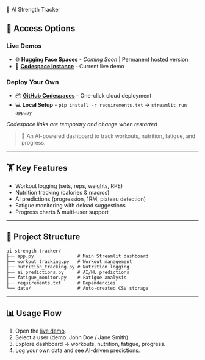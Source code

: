 💪 AI Strength Tracker
## 🚀 Access Options

### Live Demos
- 🌐 **Hugging Face Spaces** - *Coming Soon* | Permanent hosted version
- 🔗 **[Codespace Instance](https://potential-potato-v647rwr456cx7jp-8503.app.github.dev/#12ad4b26)** - Current live demo

### Deploy Your Own  
- 📦 **[GitHub Codespaces](https://codespaces.new/YOUR_USERNAME/ai-strength-tracker)** - One-click cloud deployment
- 💻 **Local Setup** - `pip install -r requirements.txt` → `streamlit run app.py`

*Codespace links are temporary and change when restarted*

> 🚀 An AI-powered dashboard to track workouts, nutrition, fatigue, and progress.

---

## 🏋️ Key Features

* Workout logging (sets, reps, weights, RPE)
* Nutrition tracking (calories & macros)
* AI predictions (progression, 1RM, plateau detection)
* Fatigue monitoring with deload suggestions
* Progress charts & multi-user support

---

## 📂 Project Structure

```
ai-strength-tracker/
├── app.py                # Main Streamlit dashboard
├── workout_tracking.py   # Workout management
├── nutrition_tracking.py # Nutrition logging
├── ai_predictions.py     # AI/ML predictions
├── fatigue_monitor.py    # Fatigue analysis
├── requirements.txt      # Dependencies
└── data/                 # Auto-created CSV storage
```

---

## 📊 Usage Flow

1. Open the [live demo](https://huggingface.co/spaces/YOUR_USERNAME/ai-strength-tracker).
2. Select a user (demo: John Doe / Jane Smith).
3. Explore dashboard → workouts, nutrition, fatigue, progress.
4. Log your own data and see AI-driven predictions.

